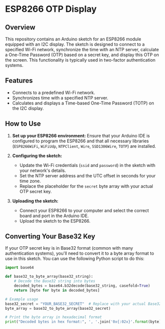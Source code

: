 # ESP8266 OTP Display

## Overview

This repository contains an Arduino sketch for an ESP8266 module equipped with an I2C display. The sketch is designed to connect to a specified Wi-Fi network, synchronize the time with an NTP server, calculate a One-Time Password (OTP) based on a secret key, and display this OTP on the screen. This functionality is typically used in two-factor authentication systems.

## Features

- Connects to a predefined Wi-Fi network.
- Synchronizes time with a specified NTP server.
- Calculates and displays a Time-based One-Time Password (TOTP) on the I2C display.

## How to Use

1. **Set up your ESP8266 environment:**
   Ensure that your Arduino IDE is configured to program the ESP8266 and that all necessary libraries (`ESP8266WiFi`, `WiFiUdp`, `NTPClient`, `Wire`, `SSD1306Wire`, `TOTP`) are installed.

2. **Configuring the sketch:**
   - Update the Wi-Fi credentials (`ssid` and `password`) in the sketch with your network's details.
   - Set the NTP server address and the UTC offset in seconds for your time zone.
   - Replace the placeholder for the `secret` byte array with your actual OTP secret key.

3. **Uploading the sketch:**
   - Connect your ESP8266 to your computer and select the correct board and port in the Arduino IDE.
   - Upload the sketch to the ESP8266.

## Converting Your Base32 Key

If your OTP secret key is in Base32 format (common with many authentication systems), you'll need to convert it to a byte array format to use in this sketch. You can use the following Python script to do this:

```python
import base64

def base32_to_byte_array(base32_string):
    # Decode the Base32 string into bytes
    decoded_bytes = base64.b32decode(base32_string, casefold=True)
    return [byte for byte in decoded_bytes]

# Example usage
base32_secret = "YOUR_BASE32_SECRET"  # Replace with your actual Base32 secret
byte_array = base32_to_byte_array(base32_secret)

# Print the byte array in hexadecimal format
print("Decoded bytes in hex format:", ', '.join('0x{:02x}'.format(byte) for byte in byte_array))

